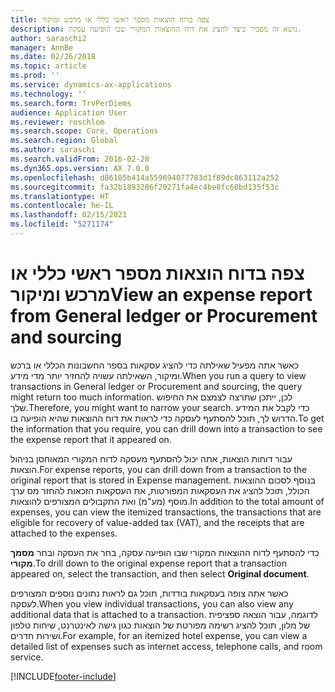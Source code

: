 ```yaml
---
title: צפה בדוח הוצאות מספר ראשי כללי או מרכש ומיקור
description: נושא זה מסביר כיצד להציג את דוח ההוצאות המקורי שבו הופיעה עסקה.
author: saraschi2
manager: AnnBe
ms.date: 02/26/2018
ms.topic: article
ms.prod: ''
ms.service: dynamics-ax-applications
ms.technology: ''
ms.search.form: TrvPerDiems
audience: Application User
ms.reviewer: roschlom
ms.search.scope: Core, Operations
ms.search.region: Global
ms.author: saraschi
ms.search.validFrom: 2016-02-28
ms.dyn365.ops.version: AX 7.0.0
ms.openlocfilehash: d86185b414a559694077783d1f89dc863112a252
ms.sourcegitcommit: fa32b1893286f20271fa4ec4be8fc68bd135f53c
ms.translationtype: HT
ms.contentlocale: he-IL
ms.lasthandoff: 02/15/2021
ms.locfileid: "5271174"
---
```

# <a name="view-an-expense-report-from-general-ledger-or-procurement-and-sourcing"></a><span data-ttu-id="2f9f9-103">צפה בדוח הוצאות מספר ראשי כללי או מרכש ומיקור</span><span class="sxs-lookup"><span data-stu-id="2f9f9-103">View an expense report from General ledger or Procurement and sourcing</span></span>

<span data-ttu-id="2f9f9-104">כאשר אתה מפעיל שאילתה כדי להציג עסקאות בספר החשבונות הכללי או ברכש ומיקור, השאילתה עשויה להחזיר יותר מדי מידע.</span><span class="sxs-lookup"><span data-stu-id="2f9f9-104">When you run a query to view transactions in General ledger or Procurement and sourcing, the query might return too much information.</span></span> <span data-ttu-id="2f9f9-105">לכן, ייתכן שתרצה לצמצם את החיפוש שלך.</span><span class="sxs-lookup"><span data-stu-id="2f9f9-105">Therefore, you might want to narrow your search.</span></span> <span data-ttu-id="2f9f9-106">כדי לקבל את המידע הדרוש לך, תוכל להסתעף לעסקה כדי לראות את דוח ההוצאות שהיא הופיעה בו.</span><span class="sxs-lookup"><span data-stu-id="2f9f9-106">To get the information that you require, you can drill down into a transaction to see the expense report that it appeared on.</span></span>

<span data-ttu-id="2f9f9-107">עבור דוחות הוצאות, אתה יכול להסתעף מעסקה לדוח המקורי המאוחסן בניהול הוצאות.</span><span class="sxs-lookup"><span data-stu-id="2f9f9-107">For expense reports, you can drill down from a transaction to the original report that is stored in Expense management.</span></span> <span data-ttu-id="2f9f9-108">בנוסף לסכום ההוצאות הכולל, תוכל להציג את העסקאות המפורטות, את העסקאות הזכאות להחזר מס ערך מוסף (מע"מ) ואת התקבולים המצורפים להוצאות.</span><span class="sxs-lookup"><span data-stu-id="2f9f9-108">In addition to the total amount of expenses, you can view the itemized transactions, the transactions that are eligible for recovery of value-added tax (VAT), and the receipts that are attached to the expenses.</span></span>

<span data-ttu-id="2f9f9-109">כדי להסתעף לדוח ההוצאות המקורי שבו הופיעה עסקה, בחר את העסקה ובחר **מסמך מקורי**.</span><span class="sxs-lookup"><span data-stu-id="2f9f9-109">To drill down to the original expense report that a transaction appeared on, select the transaction, and then select **Original document**.</span></span>

<span data-ttu-id="2f9f9-110">כאשר אתה צופה בעסקאות בודדות, תוכל גם לראות נתונים נוספים המצורפים לעסקה.</span><span class="sxs-lookup"><span data-stu-id="2f9f9-110">When you view individual transactions, you can also view any additional data that is attached to a transaction.</span></span> <span data-ttu-id="2f9f9-111">לדוגמה, עבור הוצאה ספציפית של מלון, תוכל להציג רשימה מפורטת של הוצאות כגון גישה לאינטרנט, שיחות טלפון ושירות חדרים.</span><span class="sxs-lookup"><span data-stu-id="2f9f9-111">For example, for an itemized hotel expense, you can view a detailed list of expenses such as internet access, telephone calls, and room service.</span></span>


[!INCLUDE[footer-include](../includes/footer-banner.md)]
